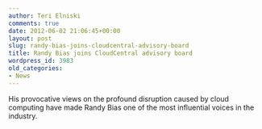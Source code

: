 ```yaml
---
author: Teri Elniski
comments: true
date: 2012-06-02 21:06:45+00:00
layout: post
slug: randy-bias-joins-cloudcentral-advisory-board
title: Randy Bias joins CloudCentral advisory board
wordpress_id: 3983
old_categories:
- News
---
```


His provocative views on the profound disruption caused by cloud computing have made Randy Bias one of the most influential voices in the industry.
